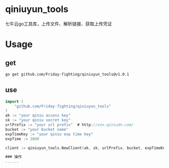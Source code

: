 # qiniuyun_tools
七牛云go工具库，上传文件、解析链接、获取上传凭证


# Usage

## get
```bash
go get github.com/Friday-fighting/qiniuyun_tools@v1.0.1
```

## use
```go
import (
    "github.com/Friday-fighting/qiniuyun_tools"
)
ak := "your qiniu access key"
sk := "your qiniu secret key"
urlPrefix := "your url prefix"  # http://xxx.qiniudn.com/
bucket := "your bucket name"
expTimeKey := "your qiniu exp time key"
expTime := 3600

client := qiniuyun_tools.NewClient(ak, sk, urlPrefix, bucket, expTimeKey, expTime)

### 操作
......

```